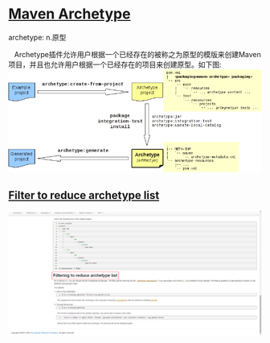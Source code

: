 # [Maven Archetype](http://maven.apache.org/archetype/maven-archetype-plugin/)
archetype: n.原型

&nbsp;&nbsp; Archetype插件允许用户根据一个已经存在的被称之为原型的模版来创建Maven项目，并且也允许用户根据一个已经存在的项目来创建原型。如下图: <img src="./pics/archetype-001.png"/>

## [Filter to reduce archetype list](http://maven.apache.org/archetype/maven-archetype-plugin/usage.html)
<img src="./pics/archetype-002.png"/>

